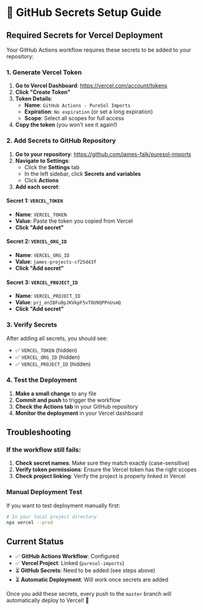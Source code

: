 # 🔐 GitHub Secrets Setup Guide

## Required Secrets for Vercel Deployment

Your GitHub Actions workflow requires these secrets to be added to your repository:

### 1. Generate Vercel Token

1. **Go to Vercel Dashboard**: https://vercel.com/account/tokens
2. **Click "Create Token"**
3. **Token Details**:
   - **Name**: `GitHub Actions - PureSol Imports`
   - **Expiration**: `No expiration` (or set a long expiration)
   - **Scope**: Select all scopes for full access
4. **Copy the token** (you won't see it again!)

### 2. Add Secrets to GitHub Repository

1. **Go to your repository**: https://github.com/james-falk/puresol-imports
2. **Navigate to Settings**:
   - Click the **Settings** tab
   - In the left sidebar, click **Secrets and variables**
   - Click **Actions**
3. **Add each secret**:

#### Secret 1: `VERCEL_TOKEN`
- **Name**: `VERCEL_TOKEN`
- **Value**: Paste the token you copied from Vercel
- **Click "Add secret"**

#### Secret 2: `VERCEL_ORG_ID`
- **Name**: `VERCEL_ORG_ID`
- **Value**: `james-projects-cf25d43f`
- **Click "Add secret"**

#### Secret 3: `VERCEL_PROJECT_ID`
- **Name**: `VERCEL_PROJECT_ID`
- **Value**: `prj_enIBFu0pJKVkpF5vT0U9QPPnUsmQ`
- **Click "Add secret"**

### 3. Verify Secrets

After adding all secrets, you should see:
- ✅ `VERCEL_TOKEN` (hidden)
- ✅ `VERCEL_ORG_ID` (hidden)
- ✅ `VERCEL_PROJECT_ID` (hidden)

### 4. Test the Deployment

1. **Make a small change** to any file
2. **Commit and push** to trigger the workflow
3. **Check the Actions tab** in your GitHub repository
4. **Monitor the deployment** in your Vercel dashboard

## Troubleshooting

### If the workflow still fails:

1. **Check secret names**: Make sure they match exactly (case-sensitive)
2. **Verify token permissions**: Ensure the Vercel token has the right scopes
3. **Check project linking**: Verify the project is properly linked in Vercel

### Manual Deployment Test

If you want to test deployment manually first:

```bash
# In your local project directory
npx vercel --prod
```

## Current Status

- ✅ **GitHub Actions Workflow**: Configured
- ✅ **Vercel Project**: Linked (`puresol-imports`)
- ⏳ **GitHub Secrets**: Need to be added (see steps above)
- ⏳ **Automatic Deployment**: Will work once secrets are added

Once you add these secrets, every push to the `master` branch will automatically deploy to Vercel! 🚀
